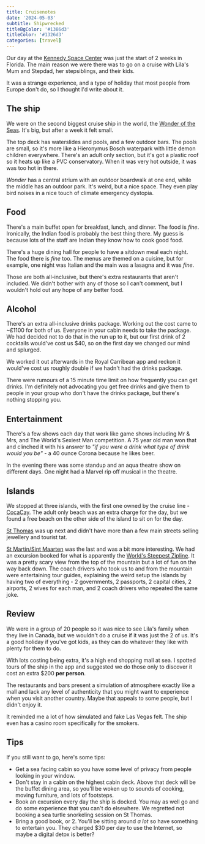 ```yaml
---
title: Cruisenotes
date: '2024-05-03'
subtitle: Shipwrecked
titleBgColor: '#1386d3'
titleColor: '#1326d3'
categories: [travel]
---
```


Our day at the [Kennedy Space Center](/blog/kennedy-space-center) was just the start of 2 weeks in Florida. The main reason we were there was to go on a cruise with Lila's Mum and Stepdad, her stepsiblings, and their kids.

It was a strange experience, and a type of holiday that most people from Europe don't do, so I thought I'd write about it.

## The ship

We were on the second biggest cruise ship in the world, the [Wonder of the Seas](https://www.royalcaribbean.com/cruise-ships/wonder-of-the-seas). It's big, but after a week it felt small.

The top deck has waterslides and pools, and a few outdoor bars. The pools are small, so it's more like a Hieronymus Bosch waterpark with little demon children everywhere. There's an adult only section, but it's got a plastic roof so it heats up like a PVC conservatory. When it was very hot outside, it was was too hot in there.

_Wonder_ has a central atrium with an outdoor boardwalk at one end, while the middle has an outdoor park. It's weird, but a nice space. They even play bird noises in a nice touch of climate emergency dystopia.

## Food

There's a main buffet open for breakfast, lunch, and dinner. The food is _fine_. Ironically, the Indian food is probably the best thing there. My guess is because lots of the staff are Indian they know how to cook good food.

There's a huge dining hall for people to have a sitdown meal each night. The food there is _fine_ too. The menus are themed on a cuisine, but for example, one night was Italian and the main was a lasagna and it was _fine_.

Those are both all-inclusive, but there's extra restaurants that aren't included. We didn't bother with any of those so I can't comment, but I wouldn't hold out any hope of any better food.

## Alcohol

There's an extra all-inclusive drinks package. Working out the cost came to ~£1100 for both of us. Everyone in your cabin needs to take the package. We had decided not to do that in the run up to it, but our first drink of 2 cocktails would've cost us $40, so on the first day we changed our mind and splurged.

We worked it out afterwards in the Royal Carribean app and reckon it would've cost us roughly double if we hadn't had the drinks package.

There were rumours of a 15 minute time limit on how frequently you can get drinks. I'm definitely not advocating you get free drinks and give them to people in your group who don't have the drinks package, but there's nothing stopping you.

## Entertainment

There's a few shows each day that work like game shows including Mr & Mrs, and The World's Sexiest Man competition. A 75 year old man won that and clinched it with his answer to _"if you were a drink what type of drink would you be"_ - a 40 ounce Corona because he likes beer.

In the evening there was some standup and an aqua theatre show on different days. One night had a Marvel rip off musical in the theatre.

## Islands

We stopped at three islands, with the first one owned by the cruise line - [CocaCay](https://en.wikipedia.org/wiki/CocoCay?useskin=vector). The adult only beach was an extra charge for the day, but we found a free beach on the other side of the island to sit on for the day.

[St Thomas](https://en.wikipedia.org/wiki/Saint_Thomas%2C_U.S._Virgin_Islands?useskin=vector) was up next and didn't have more than a few main streets selling jewellery and tourist tat.

[St Martin/Sint Maarten](<https://en.wikipedia.org/wiki/Saint_Martin_(island)?useskin=vector>) was the last and was a bit more interesting. We had an excursion booked for what is apparently the [World's Steepest Zipline](https://www.youtube.com/watch?v=obnTGvHJq8E). It was a pretty scary view from the top of the mountain but a lot of fun on the way back down. The coach drivers who took us to and from the mountain were entertaining tour guides, explaining the weird setup the islands by having two of everything - 2 governments, 2 passports, 2 capital cities, 2 airports, 2 wives for each man, and 2 coach drivers who repeated the same joke.

## Review

We were in a group of 20 people so it was nice to see Lila's family when they live in Canada, but we wouldn't do a cruise if it was just the 2 of us. It's a good holiday if you've got kids, as they can do whatever they like with plenty for them to do.

With lots costing being extra, it's a high end shopping mall at sea. I spotted tours of the ship in the app and suggested we do those only to discover it cost an extra $200 **per person**.

The restaurants and bars present a simulation of atmosphere exactly like a mall and lack any level of authenticity that you might want to experience when you visit another country. Maybe that appeals to some people, but I didn't enjoy it.

It reminded me a lot of how simulated and fake Las Vegas felt. The ship even has a casino room specifically for the smokers.

## Tips

If you still want to go, here's some tips:

- Get a sea facing cabin so you have some level of privacy from people looking in your window.
- Don't stay in a cabin on the highest cabin deck. Above that deck will be the buffet dining area, so you'll be woken up to sounds of cooking, moving furniture, and lots of footsteps.
- Book an excursion every day the ship is docked. You may as well go and do some experience that you can't do elsewhere. We regretted not booking a sea turtle snorkeling session on St Thomas.
- Bring a good book, or 2. You'll be sitting around _a lot_ so have something to entertain you. They charged $30 per day to use the Internet, so maybe a digital detox is better?
